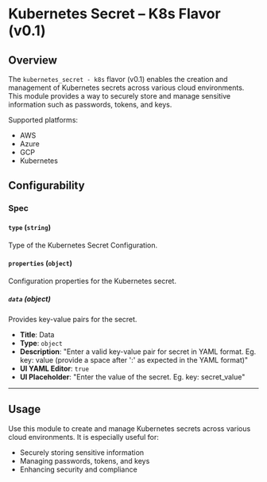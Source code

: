 # Kubernetes Secret – K8s Flavor (v0.1)

## Overview

The `kubernetes_secret - k8s` flavor (v0.1) enables the creation and management of Kubernetes secrets across various cloud environments. This module provides a way to securely store and manage sensitive information such as passwords, tokens, and keys.

Supported platforms:
- AWS  
- Azure  
- GCP  
- Kubernetes

## Configurability

### Spec

#### `type` (`string`)

Type of the Kubernetes Secret Configuration.

#### `properties` (`object`)

Configuration properties for the Kubernetes secret.

##### `data` (object)

Provides key-value pairs for the secret.

- **Title**: Data
- **Type**: `object`
- **Description**: "Enter a valid key-value pair for secret in YAML format. Eg. key: value (provide a space after ':' as expected in the YAML format)"
- **UI YAML Editor**: `true`
- **UI Placeholder**: "Enter the value of the secret. Eg. key: secret_value"

---

## Usage

Use this module to create and manage Kubernetes secrets across various cloud environments. It is especially useful for:

- Securely storing sensitive information
- Managing passwords, tokens, and keys
- Enhancing security and compliance
